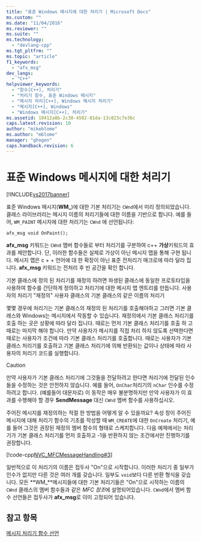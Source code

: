 ```yaml
---
title: "표준 Windows 메시지에 대한 처리기 | Microsoft Docs"
ms.custom: ""
ms.date: "11/04/2016"
ms.reviewer: ""
ms.suite: ""
ms.technology: 
  - "devlang-cpp"
ms.tgt_pltfrm: ""
ms.topic: "article"
f1_keywords: 
  - "afx_msg"
dev_langs: 
  - "C++"
helpviewer_keywords: 
  - "함수[C++], 처리기"
  - "처리기 함수, 표준 Windows 메시지"
  - "메시지 처리[C++], Windows 메시지 처리기"
  - "메시지[C++], Windows"
  - "Windows 메시지[C++], 처리기"
ms.assetid: 19412a8b-2c38-4502-81da-13c823c7e36c
caps.latest.revision: 10
author: "mikeblome"
ms.author: "mblome"
manager: "ghogen"
caps.handback.revision: 6
---
```

# 표준 Windows 메시지에 대한 처리기
[!INCLUDE[vs2017banner](../assembler/inline/includes/vs2017banner.md)]

표준 Windows 메시지\(**WM\_**\)에 대한 기본 처리기는 `CWnd`에서 미리 정의되었습니다.  클래스 라이브러리는 메시지 이름의 처리기들에 대한 이름을 기반으로 합니다.  예를 들어, `WM_PAINT` 메시지에 대한 처리기는  `CWnd` 에 선언됩니다:  
  
 `afx_msg void OnPaint();`  
  
 **afx\_msg** 키워드는 `CWnd` 멤버 함수들로 부터 처리기를 구분하여 c\+\+ **가상**키워드의 효과를 제안합니다.  단, 이러한 함수들은 실제로 가상이 아닌 메시지 맵을 통해 구현 됩니다.  메시지 맵은 c \+ \+ 언어에 대 한 확장이 아닌 표준 전처리기 매크로에 따라 달라 집니다.  **afx\_msg** 키워드는 전처리 후 빈 공간을 확인 합니다.  
  
 기본 클래스에 정의 된 처리기를 재정의 하려면 파생된 클래스에 동일한 프로토타입을 사용하여 함수를 간단하게 정의하고 처리기에 대한 메시지 맵 엔트리를 만듭니다.  사용자의 처리기 "재정의" 사용자 클래스의 기본 클래스의 같은 이름의 처리기  
  
 몇몇 경우에 처리기는 기본 클래스의 재정의 된 처리기를 호출해야하고 그러면 기본 클래스와 Windows는 메시지에서 작동할 수 있습니다.  재정의에서 기본 클래스 처리기를 호출 하는 곳은 상황에 따라 달라 집니다.  때로는 먼저 기본 클래스 처리기를 호출 하 고 때로는 마지막 해야 합니다.  만약 사용자가 메시지를 직접 처리 하지 않도록 선택한다면 때로는 사용자가 조건에 따라 기본 클래스 처리기를 호출합니다.  때로는 사용자가 기본 클래스 처리기를 호출하고 기본 클래스 처리기에 의해 반환되는 값이나 상태에 따라 사용자의 처리기 코드를 실행합니다.  
  
> [!CAUTION]
>  만약 사용자가 기본 클래스 처리기에 그것들을 전달하려고 한다면 처리기에 전달된 인수들을 수정하는 것은 안전하지 않습니다.  예를 들어, `OnChar`처리기의 `nChar` 인수를 수정하려고  합니다. \(예를들어 대문자로\)  이 동작은 매우 불분명하지만 만약 사용자가 이 효과를 수행해야 할 경우 **SendMessage** 대신 `CWnd` 멤버 함수를 사용하십시오.  
  
 주어진 메시지를 재정의하는 적절 한 방법을 어떻게 알 수 있을까요?  속성 창이 주어진 메시지에 대해 처리기 함수의 기초를 작성할 때 `WM_CREATE`에 대한 `OnCreate` 처리기, 예를 들어 그것은 권장된 재정의 멤버 함수의 형태로 스케치합니다.  다음 예제에서는 처리기가 기본 클래스 처리기를 먼저 호출하고 \-1을 반환하지 않는 조건에서만 진행하기를 권장합니다.  
  
 [!code-cpp[NVC_MFCMessageHandling#3](../mfc/codesnippet/CPP/handlers-for-standard-windows-messages_1.cpp)]  
  
 일반적으로 이 처리기의 이름은 접두사 "On"으로 시작합니다. 이러한 처리기 중 일부가 인수가 없지만 다른 것은 여러 개를 갖습니다.  일부도 `void`보다 다른 반환 형식을 갖습니다.  모든 **WM\_**메시지들에 대한 기본 처리기들은 "On"으로 시작하는 이름의 `CWnd` 클래스의 멤버 함수들과 같은 *MFC 참조*에 설명되어있습니다. `CWnd`에서 멤버 함수 선언들은 접두사가 **afx\_msg**로 이미 고정되어 있습니다.  
  
## 참고 항목  
 [메시지 처리기 함수 선언](../mfc/declaring-message-handler-functions.md)